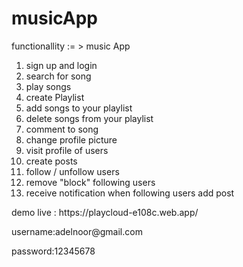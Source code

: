 # musicApp

functionallity := >  music App

1) sign up and login 
2) search for song 
3) play songs 
4) create Playlist
5) add songs to your playlist 
6) delete songs from your playlist
7) comment to song 
8) change profile picture 
10) visit profile of users 
9) create posts 
10) follow / unfollow users
11) remove "block" following users
12) receive notification when following users add post

<p> demo live : https://playcloud-e108c.web.app/ </p>
<p>username:adelnoor@gmail.com</p>
<p style="margin:0;padding:0">password:12345678</p>
